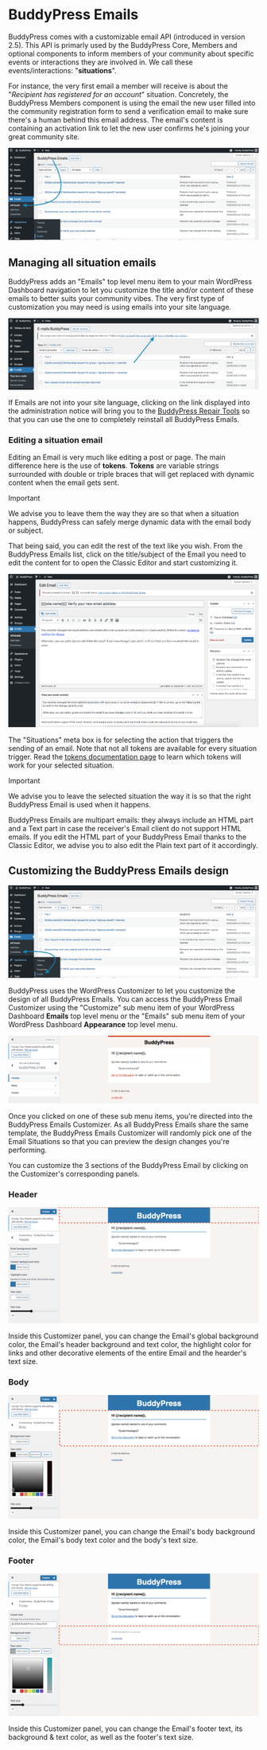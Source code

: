 # BuddyPress Emails

BuddyPress comes with a customizable email API (introduced in version 2.5). This API is primarly used by the BuddyPress Core, Members and optional components to inform members of your community about specific events or interactions they are involved in. We call these events/interactions: "**situations**".

For instance, the very first email a member will receive is about the "_Recipient has registered for an account_" situation. Concretely, the BuddyPress Members component is using the email the new user filled into the community registration form to send a verification email to make sure there's a human behind this email address. The email's content is containing an activation link to let the new user confirms he's joining your great community site.

![Screen Options](../../assets/administration-emails-edit-screen.png)

## Managing all situation emails

BuddyPress adds an "Emails" top level menu item to your main WordPress Dashboard navigation to let you customize the title and/or content of these emails to better suits your community vibes. The very first type of customization you may need is using emails into your site language.

![Screen Options](../../assets/administration-emails-edit-screen-translate.png)

If Emails are not into your site language, clicking on the link displayed into the administration notice will bring you to the [BuddyPress Repair Tools](.././tools/repair.md#reinstall-emails) so that you can use the one to completely reinstall all BuddyPress Emails.

### Editing a situation email

Editing an Email is very much like editing a post or page. The main difference here is the use of **tokens**. **Tokens** are variable strings surrounded with double or triple braces that will get replaced with dynamic content when the email gets sent.

> [!IMPORTANT]
> We advise you to leave them the way they are so that when a situation happens, BuddyPress can safely merge dynamic data with the email body or subject.

That being said, you can edit the rest of the text like you wish. From the BuddyPress Emails list, click on the title/subject of the Email you need to edit the content for to open the Classic Editor and start customizing it.

![Screen Options](../../assets/administration-email-edit.png)

The "Situations" meta box is for selecting the action that triggers the sending of an email. Note that not all tokens are available for every situation trigger. Read the [tokens documentation page](../emails/tokens.md) to learn which tokens will work for your selected situation.

> [!IMPORTANT]
> We advise you to leave the selected situation the way it is so that the right BuddyPress Email is used when it happens.

BuddyPress Emails are multipart emails: they always include an HTML part and a Text part in case the receiver's Email client do not support HTML emails. If you edit the HTML part of your BuddyPress Email thanks to the Classic Editor, we advise you to also edit the Plain text part of it accordingly.

## Customizing the BuddyPress Emails design

![Screen Options](../../assets/administration-emails-customizer.png)

BuddyPress uses the WordPress Customizer to let you customize the design of all BuddyPress Emails. You can access the BuddyPress Email Customizer using the "Customize" sub menu item of your WordPress Dashboard **Emails** top level menu or the "Emails" sub menu item of your WordPress Dashboard **Appearance** top level menu.

![Screen Options](../../assets/administration-emails-customizer-open.png)

Once you clicked on one of these sub menu items, you're directed into the BuddyPress Emails Customizer. As all BuddyPress Emails share the same template, the BuddyPress Emails Customizer will randomly pick one of the Email Situations so that you can preview the design changes you're performing.

You can customize the 3 sections of the BuddyPress Email by clicking on the Customizer's corresponding panels.

### Header

![Screen Options](../../assets/administration-emails-customize-header.png)

Inside this Customizer panel, you can change the Email's global background color, the Email's header background and text color, the highlight color for links and other decorative elements of the entire Email and the hearder's text size.

### Body

![Screen Options](../../assets/administration-emails-customize-body.png)

Inside this Customizer panel, you can change the Email's body background color, the Email's body text color and the body's text size.

### Footer

![Screen Options](../../assets/administration-emails-customize-footer.png)

Inside this Customizer panel, you can change the Email's footer text, its background & text color, as well as the footer's text size.
